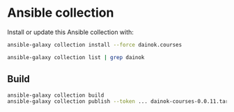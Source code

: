 # Ansible collection

Install or update this Ansible collection with:

```bash
ansible-galaxy collection install --force dainok.courses
```

```bash
ansible-galaxy collection list | grep dainok
```

## Build

```bash
ansible-galaxy collection build
ansible-galaxy collection publish --token ... dainok-courses-0.0.11.tar.gz
```

